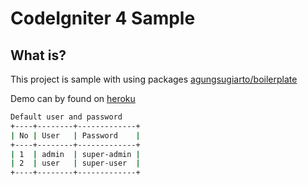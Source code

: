 # CodeIgniter 4 Sample

## What is?

This project is sample with using packages [agungsugiarto/boilerplate](https://github.com/lonnieezell/myth-auth)

Demo can by found on [heroku](https://boilerplate-codeigniter4.herokuapp.com/admin)
```bash
Default user and password
+----+--------+-------------+
| No | User   | Password    |
+----+--------+-------------+
| 1  | admin  | super-admin |
| 2  | user   | super-user  |
+----+--------+-------------+
```

